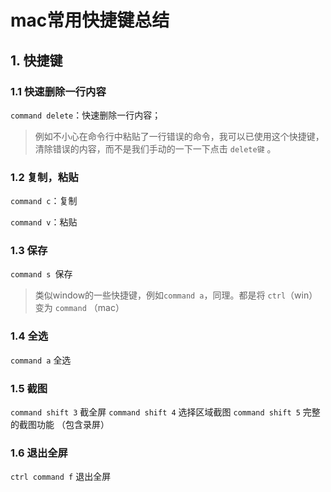 # mac常用快捷键总结





## 1. 快捷键



### 1.1 快速删除一行内容

`command delete`：快速删除一行内容；

> 例如不小心在命令行中粘贴了一行错误的命令，我可以已使用这个快捷键，清除错误的内容，而不是我们手动的一下一下点击 `delete键` 。

### 1.2 复制，粘贴

`command c`：复制

`command v`：粘贴



### 1.3 保存

`command s `保存

> 类似window的一些快捷键，例如`command a`，同理。都是将 `ctrl`（win） 变为 `command` （mac）



### 1.4 全选

`command a` 全选

### 1.5 截图

`command shift 3` 截全屏
`command shift 4` 选择区域截图
`command shift 5` 完整的截图功能 （包含录屏）





### 1.6 退出全屏

`ctrl command f`  退出全屏
